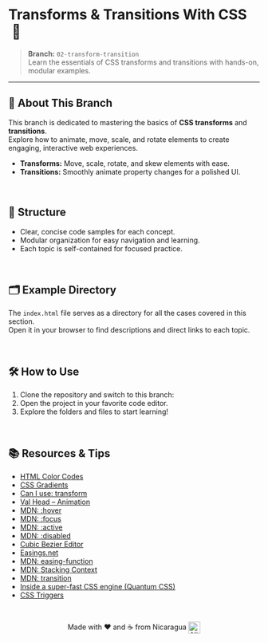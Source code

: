 # Transforms & Transitions With CSS &nbsp;🎨

> **Branch:** `02-transform-transition`  
> Learn the essentials of CSS transforms and transitions with hands-on, modular examples.

---

## 🚀 About This Branch

This branch is dedicated to mastering the basics of **CSS transforms** and **transitions**.  
Explore how to animate, move, scale, and rotate elements to create engaging, interactive web experiences.

- **Transforms:** Move, scale, rotate, and skew elements with ease.
- **Transitions:** Smoothly animate property changes for a polished UI.

<br>

## 📂 Structure

- Clear, concise code samples for each concept.
- Modular organization for easy navigation and learning.
- Each topic is self-contained for focused practice.

<br>

## 🗂️ Example Directory

The `index.html` file serves as a directory for all the cases covered in this section.  
Open it in your browser to find descriptions and direct links to each topic.

<br>

## 🛠️ How to Use

1. Clone the repository and switch to this branch:
2. Open the project in your favorite code editor.
3. Explore the folders and files to start learning!

<br>

## 📚 Resources & Tips

- [HTML Color Codes](https://htmlcolorcodes.com/)
- [CSS Gradients](https://cssgradient.io/gradient-backgrounds/)
- [Can I use: transform](https://caniuse.com/?search=transform)
- [Val Head – Animation](http://valhead.com/)
- [MDN: :hover](https://developer.mozilla.org/en-US/docs/Web/CSS/:hover)
- [MDN: :focus](https://developer.mozilla.org/en-US/docs/Web/CSS/:focus)
- [MDN: :active](https://developer.mozilla.org/en-US/docs/Web/CSS/:active)
- [MDN: :disabled](https://developer.mozilla.org/en-US/docs/Web/CSS/:disabled)
- [Cubic Bezier Editor](https://cubic-bezier.com/)
- [Easings.net](https://easings.net/)
- [MDN: easing-function](https://developer.mozilla.org/en-US/docs/Web/CSS/easing-function)
- [MDN: Stacking Context](https://developer.mozilla.org/es/docs/Web/CSS/CSS_Positioning/Understanding_z_index/The_stacking_context)
- [MDN: transition](https://developer.mozilla.org/en-US/docs/Web/CSS/transition)
- [Inside a super-fast CSS engine (Quantum CSS)](https://hacks.mozilla.org/2017/08/inside-a-super-fast-css-engine-quantum-css-aka-stylo/)
- [CSS Triggers](https://csstriggers.com/)

<br>

<div align="center">

Made with&nbsp;❤️&nbsp;and&nbsp;☕&nbsp;from Nicaragua&nbsp;<img src="https://upload.wikimedia.org/wikipedia/commons/1/19/Flag_of_Nicaragua.svg" alt="Nicaragua Flag" width="24" style="vertical-align:middle;"/>

</div>
